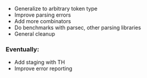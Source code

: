 - Generalize to arbitrary token type
- Improve parsing errors
- Add more combinators
- Do benchmarks with parsec, other parsing libraries
- General cleanup

### Eventually:
- Add staging with TH
- Improve error reporting
